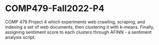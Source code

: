 # COMP479-Fall2022-P4
COMP 479 Project 4 which experiments web crawling, scraping, and indexing a set of web documents, then clustering it with k-means. Finally, assigning sentiment score to each clusters through AFINN - a sentiment analysis script.
